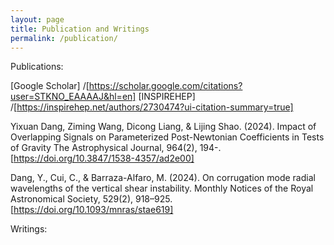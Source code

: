 ```yaml
---
layout: page
title: Publication and Writings
permalink: /publication/
---
```


Publications:

[Google Scholar] /[https://scholar.google.com/citations?user=STKNO_EAAAAJ&hl=en]
[INSPIREHEP] /[https://inspirehep.net/authors/2730474?ui-citation-summary=true]
  
Yixuan Dang, Ziming Wang, Dicong Liang, & Lijing Shao. (2024). Impact of Overlapping Signals on Parameterized Post-Newtonian Coefficients in Tests of Gravity The Astrophysical Journal, 964(2), 194-. [https://doi.org/10.3847/1538-4357/ad2e00]

Dang, Y., Cui, C., & Barraza-Alfaro, M. (2024). On corrugation mode radial wavelengths of the vertical shear instability. Monthly Notices of the Royal Astronomical Society, 529(2), 918–925. [https://doi.org/10.1093/mnras/stae619]

Writings:

